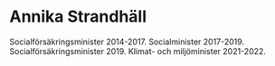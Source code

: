 # Annika Strandhäll

Socialförsäkringsminister 2014\-2017\. Socialminister 2017\-2019\. Socialförsäkringsminister 2019\. Klimat\- och miljöminister 2021\-2022\.
